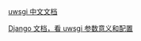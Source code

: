 
[uwsgi 中文文档](https://uwsgi-docs-zh.readthedocs.io/zh_CN/latest/)  

[Django 文档，看 uwsgi 参数意义和配置](https://docs.djangoproject.com/zh-hans/3.1/howto/deployment/wsgi/uwsgi/)  


